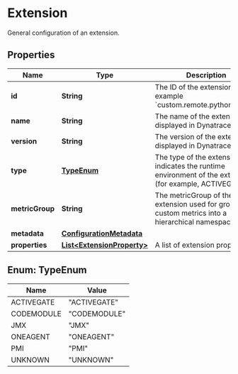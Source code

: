 

# Extension

General configuration of an extension.

## Properties

| Name | Type | Description | Notes |
|------------ | ------------- | ------------- | -------------|
|**id** | **String** | The ID of the extension, for example &#x60;custom.remote.python.demo&#x60;. |  [optional] |
|**name** | **String** | The name of the extension, displayed in Dynatrace. |  [optional] |
|**version** | **String** | The version of the extension, displayed in Dynatrace. |  [optional] |
|**type** | [**TypeEnum**](#TypeEnum) | The type of the extension. It indicates the runtime environment of the extension (for example, ACTIVEGATE). |  [optional] |
|**metricGroup** | **String** | The metricGroup of the extension used for grouping custom metrics into a hierarchical namespace. |  [optional] |
|**metadata** | [**ConfigurationMetadata**](ConfigurationMetadata.md) |  |  [optional] |
|**properties** | [**List&lt;ExtensionProperty&gt;**](ExtensionProperty.md) | A list of extension properties. |  [optional] |



## Enum: TypeEnum

| Name | Value |
|---- | -----|
| ACTIVEGATE | &quot;ACTIVEGATE&quot; |
| CODEMODULE | &quot;CODEMODULE&quot; |
| JMX | &quot;JMX&quot; |
| ONEAGENT | &quot;ONEAGENT&quot; |
| PMI | &quot;PMI&quot; |
| UNKNOWN | &quot;UNKNOWN&quot; |



